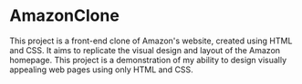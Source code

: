 # AmazonClone
This project is a front-end clone of Amazon's website, created using HTML and CSS. It aims to replicate the visual design and layout of the Amazon homepage. This project is a demonstration of my ability to design visually appealing web pages using only HTML and CSS.

